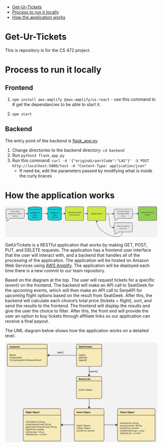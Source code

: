 - [Get-Ur-Tickets](#get-ur-tickets)
- [Process to run it locally](#process-to-run-it-locally)
- [How the application works](#how-the-application-works)

# Get-Ur-Tickets
This is repository is for the CS 472 project.

# Process to run it locally
## Frontend
1. `npm install aws-amplify @aws-amplify/ui-react` - use this command to # get the dependancies to be able to start it.
   
2. `npm start`

## Backend
The entry point of the backend is [flask_app.py](./backend/flask_app.py)

1. Change directories to the backend directory: `cd backend`
2. Run `python3 flask_app.py`
3. Run this command: `curl -d '{"originAirportCode":"LAS"}' -X POST http://localhost:5000/test -H "Content-Type: application/json"`
   - If need be, edit the parameters passed by modifying what is inside the curly braces

# How the application works
![](img/System-Diagram.jpg)

GetUrTickets is a RESTful application that works by making GET, POST, PUT, and DELETE requests. The application has a frontend user interface that the user will interact with, and a backend that handles all of the processing of the application. The application will be hosted on Amazon Web Services using [AWS Amplify](https://aws.amazon.com/amplify/). The application will be deployed each time there is a new commit to our team repository.

Based on the diagram at the top. The user will request tickets for a specific (event) on the frontend. The backend will make an API call to SeatGeek for the upcoming events, which will then make an API call to SerpAPI for upcoming flight options based on the result from SeatGeek. After this, the backend will calculate each choice’s total price (tickets + flight), sort, and send the results to the frontend. The frontend will display the results and give the user the choice to filter. After this, the front end will provide the user an option to buy tickets through affiliate links so our application can receive a final payout.

The UML diagram below shows how the application works on a detailed level.

![](img/UML.jpg)